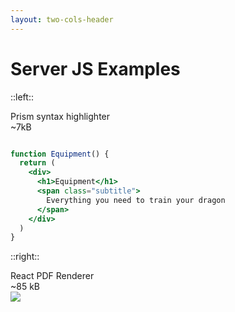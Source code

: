 ```yaml
---
layout: two-cols-header
---
```


# Server JS Examples

::left::

  <div v-click class="flex flex-col justify-start items-center h-full pb-8">
    <div>Prism syntax highlighter</div>
    <span class="featured pb-4">~7kB</span>
       <div class="bg-black grid place-content-center w-full h-full">

```jsx 

function Equipment() {
  return (
    <div>
      <h1>Equipment</h1>
      <span class="subtitle">
        Everything you need to train your dragon
      </span>
    </div>
  )
}

```

  </div>
  </div>

::right::

  <div v-click class="flex flex-col justify-start items-center h-full pb-8">
    <div>React PDF Renderer</div>
    <span class="featured pb-4">~85 kB</span>
    <div class="bg-black grid place-content-center w-full h-full">
<div class="w-full h-full grid place-content-center my-4 ">
<img class="h-[250px] -translate-y-4" src="/images/luke-resume.jpg">
</div>
  </div>
  </div>

